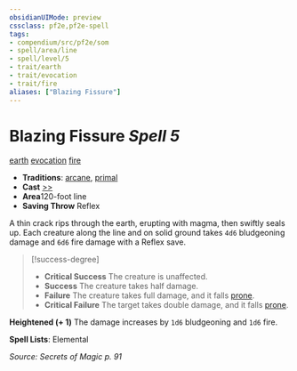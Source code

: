 ```yaml
---
obsidianUIMode: preview
cssclass: pf2e,pf2e-spell
tags:
- compendium/src/pf2e/som
- spell/area/line
- spell/level/5
- trait/earth
- trait/evocation
- trait/fire
aliases: ["Blazing Fissure"]
---
```

# Blazing Fissure *Spell 5*   
[earth](../../Rules/traits/earth.md)  [evocation](../../Rules/traits/evocation.md)  [fire](../../Rules/traits/fire.md)  

- **Traditions**: [arcane](../../Rules/traits/arcane.md), [primal](../../Rules/traits/primal.md)
- **Cast** [>>](../../Rules/core-rulebook/chapter-9-playing-the-game.md#Actions "Two-Action") 
- **Area**120-foot line
- **Saving Throw** Reflex

A thin crack rips through the earth, erupting with magma, then swiftly seals up. Each creature along the line and on solid ground takes `4d6` bludgeoning damage and `6d6` fire damage with a Reflex save.

> [!success-degree] 
> - **Critical Success** The creature is unaffected.
> - **Success** The creature takes half damage.
> - **Failure** The creature takes full damage, and it falls [prone](../../Rules/conditions.md#Prone).
> - **Critical Failure** The target takes double damage, and it falls [prone](../../Rules/conditions.md#Prone).

**Heightened (+ 1)** The damage increases by `1d6` bludgeoning and `1d6` fire.

**Spell Lists**: Elemental

*Source: Secrets of Magic p. 91*